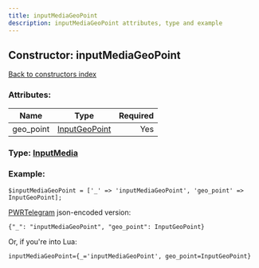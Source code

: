 ```yaml
---
title: inputMediaGeoPoint
description: inputMediaGeoPoint attributes, type and example
---
```

## Constructor: inputMediaGeoPoint  
[Back to constructors index](index.md)



### Attributes:

| Name     |    Type       | Required |
|----------|:-------------:|---------:|
|geo\_point|[InputGeoPoint](../types/InputGeoPoint.md) | Yes|



### Type: [InputMedia](../types/InputMedia.md)


### Example:

```
$inputMediaGeoPoint = ['_' => 'inputMediaGeoPoint', 'geo_point' => InputGeoPoint];
```  

[PWRTelegram](https://pwrtelegram.xyz) json-encoded version:

```
{"_": "inputMediaGeoPoint", "geo_point": InputGeoPoint}
```


Or, if you're into Lua:  


```
inputMediaGeoPoint={_='inputMediaGeoPoint', geo_point=InputGeoPoint}

```


